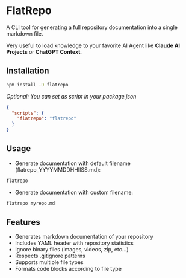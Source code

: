 # FlatRepo

A CLI tool for generating a full repository documentation into a single markdown file.

Very useful to load knowledge to your favorite AI Agent like **Claude AI Projects** or **ChatGPT Context**.

## Installation

```bash
npm install -D flatrepo
```

_Optional: You can set as script in your package.json_
```json
{
  "scripts": {
    "flatrepo": "flatrepo"
  }
}
```

## Usage
- Generate documentation with default filename (flatrepo_YYYYMMDDHHIISS.md):
```bash
flatrepo
```

- Generate documentation with custom filename:
```bash
flatrepo myrepo.md
```

## Features

- Generates markdown documentation of your repository
- Includes YAML header with repository statistics
- Ignore binary files (images, videos, zip, etc...)
- Respects .gitignore patterns
- Supports multiple file types
- Formats code blocks according to file type